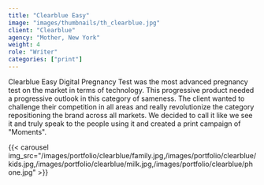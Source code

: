 ```yaml
---
title: "Clearblue Easy"
image: "images/thumbnails/th_clearblue.jpg"
client: "Clearblue"
agency: "Mother, New York"
weight: 4
role: "Writer"
categories: ["print"]
---
```


Clearblue Easy Digital Pregnancy Test was the most advanced pregnancy test on the market in terms of technology. This progressive product needed a progressive outlook in this category of sameness. The client wanted to challenge their competition in all areas and really revolutionize the category repositioning the brand across all markets. We decided to call it like we see it and truly speak to the people using it and created a print campaign of "Moments".

{{< carousel img_src="/images/portfolio/clearblue/family.jpg,/images/portfolio/clearblue/kids.jpg,/images/portfolio/clearblue/milk.jpg,/images/portfolio/clearblue/phone.jpg" >}}

